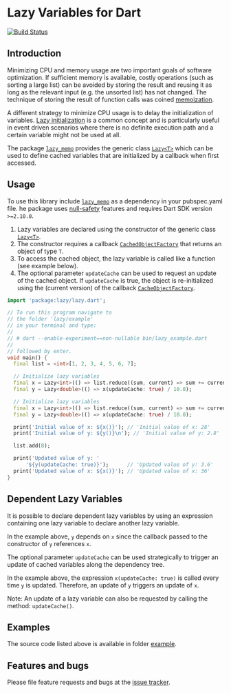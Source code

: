 
# Lazy Variables for Dart

[![Build Status](https://travis-ci.com/simphotonics/lazy_memo.svg?branch=main)](https://travis-ci.com/simphotonics/lazy_memo)


## Introduction

Minimizing CPU and memory usage are two important goals of software optimization.
If sufficient memory is available, costly operations (such as sorting a large list)
can be avoided by storing the result and reusing it as long as the relevant
input (e.g. the unsorted list) has not changed.
The technique of storing the result of function calls
was coined [memoization][memoization].


A different strategy to minimize CPU usage is to delay the initialization of variables.
[Lazy initialization][lazy_initialization] is a common concept and is particularly useful in
event driven scenarios where there is no definite execution path and a certain variable might not be used at all.

The package [`lazy_memo`][lazy_memo] provides the generic class [`Lazy<T>`][Lazy] which can be used to define cached variables that are initialized by a callback when first accessed.


## Usage

To use this library include [`lazy_memo`][lazy_memo] as a dependency in your pubspec.yaml file.
he package uses [null-safety] features and requires Dart SDK version `>=2.10.0`.

1. Lazy variables are declared using the constructor of the generic class [`Lazy<T>`][Lazy].
2. The constructor requires a callback [`CachedObjectFactory`][CachedObjectFactory] that returns an  object of type `T`.
3. To access the cached object, the lazy variable is called like a function (see example below).
4. The optional parameter `updateCache` can be used to request an update of the cached object.
   If `updateCache` is true, the object is re-initialized using the (current version) of the callback [`CacheObjectFactory`][CachedObjectFactory].


```Dart
import 'package:lazy/lazy.dart';

// To run this program navigate to
// the folder 'lazy/example'
// in your terminal and type:
//
// # dart --enable-experiment==non-nullable bin/lazy_example.dart
//
// followed by enter.
void main() {
  final list = <int>[1, 2, 3, 4, 5, 6, 7];

  // Initialize lazy variables
  final x = Lazy<int>(() => list.reduce((sum, current) => sum += current));
  final y = Lazy<double>(() => x(updateCache: true) / 10.0);

  // Initialize lazy variables
  final x = Lazy<int>(() => list.reduce((sum, current) => sum += current));
  final y = Lazy<double>(() => x(updateCache: true) / 10.0);

  print('Initial value of x: ${x()}'); // 'Initial value of x: 28'
  print('Initial value of y: ${y()}\n'); // 'Initial value of y: 2.8'

  list.add(8);

  print('Updated value of y: '
      '${y(updateCache: true)}');      // 'Updated value of y: 3.6'
  print('Updated value of x: ${x()}'); // 'Updated value of x: 36'
}
```

## Dependent Lazy Variables

It is possible to declare dependent lazy variables by using an
expression containing one lazy variable to declare another lazy variable.

In the example above, `y` depends on `x` since the callback passed
to the constructor of `y` references `x`.

The optional parameter `updateCache` can be used strategically to trigger an
update of cached variables along the
dependency tree.

In the example above, the expression `x(updateCache: true)` is called
every time `y` is updated. Therefore, an update of `y` triggers an update of `x`.

Note: An update of a lazy variable can also be requested by calling the
method: `updateCache()`.

## Examples

The source code listed above is available in folder [example].



## Features and bugs

Please file feature requests and bugs at the [issue tracker].

[CachedObjectFactory]: https://pub.dev/documentation/lazy_memo/latest/lazy_memo/CachedObjectFactory.html

[issue tracker]: https://github.com/simphotonics/lazy_memo/issues

[example]: https://github.com/simphotonics/lazy/tree/master/example

[lazy_memo]: https://pub.dev/packages/lazy_memo

[lazy_initialization]: https://en.wikipedia.org/wiki/Lazy_initialization

[memoization]: https://en.wikipedia.org/wiki/Memoization

[null-safety]: https://dart.dev/null-safety

[Lazy]: https://pub.dev/documentation/lazy_memo/latest/lazy_memo/Lazy-class.html

